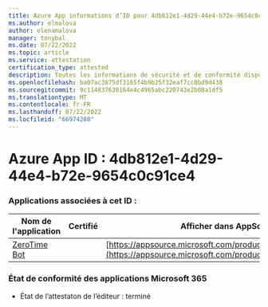 ```yaml
---
title: Azure App informations d’ID pour 4db812e1-4d29-44e4-b72e-9654c0c91ce4
ms.author: elmalova
author: elenamalova
manager: tonybal
ms.date: 07/22/2022
ms.topic: article
ms.service: attestation
certification_type: attested
description: Toutes les informations de sécurité et de conformité disponibles pour 4db812e1-4d29-44e4-b72e-9654c0c91ce4.
ms.openlocfilehash: ba07ac3875df3165f4b9b25f32eaf7cc0bd9d438
ms.sourcegitcommit: 9c114837630164e4c4965abc220743e2b08a1df5
ms.translationtype: MT
ms.contentlocale: fr-FR
ms.lasthandoff: 07/22/2022
ms.locfileid: "66974208"
---
```

# <a name="azure-app-id-4db812e1-4d29-44e4-b72e-9654c0c91ce4"></a>Azure App ID : 4db812e1-4d29-44e4-b72e-9654c0c91ce4


### <a name="apps-associated-with-this-id"></a>Applications associées à cet ID :
| **Nom de l'application** | **Certifié** | **Afficher dans AppSource** |
|--------------|---------------|-----------------------|
| [ZeroTime Bot](../forward/WA200003717.md) |  | [https://appsource.microsoft.com/product/office/WA200003717](https://appsource.microsoft.com/product/office/WA200003717) |

### <a name="microsoft-365-app-compliance-status"></a>État de conformité des applications Microsoft 365
- État de l’attestaton de l’éditeur : terminé
